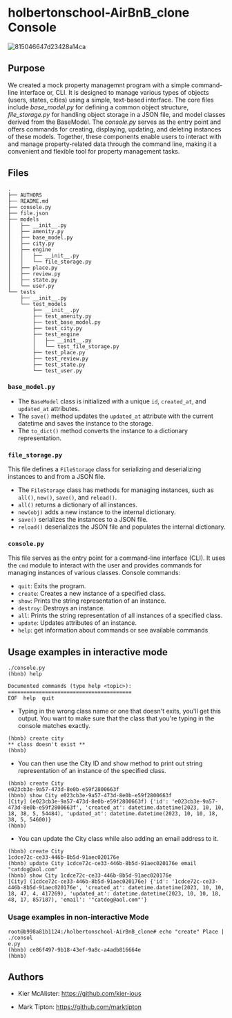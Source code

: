 # holbertonschool-AirBnB_clone Console

![815046647d23428a14ca](https://github.com/kier-ious/holbertonschool-AirBnB_clone/assets/128427866/d0e97b32-f5fa-492a-a40b-65ddbb484a7e)

## Purpose
We created a mock property managemnt program with a simple command-line interface or, CLI. It is designed to manage various types of objects (users, states, cities) using a simple, text-based interface. The core files include *base_model.py* for defining a common object structure, *file_storage.py* for handling object storage in a JSON file, and model classes derived from the BaseModel. The *console.py* serves as the entry point and offers commands for creating, displaying, updating, and deleting instances of these models. Together, these components enable users to interact with and manage property-related data through the command line, making it a convenient and flexible tool for property management tasks.

## Files
```
.
├── AUTHORS
├── README.md
├── console.py
├── file.json
├── models
│   ├── __init__.py
│   ├── amenity.py
│   ├── base_model.py
│   ├── city.py
│   ├── engine
│   │   ├── __init__.py
│   │   └── file_storage.py
│   ├── place.py
│   ├── review.py
│   ├── state.py
│   └── user.py
└── tests
    ├── __init__.py
    └── test_models
        ├── __init__.py
        ├── test_amenity.py
        ├── test_base_model.py
        ├── test_city.py
        ├── test_engine
        │   ├── __init__.py
        │   └── test_file_storage.py
        ├── test_place.py
        ├── test_review.py
        ├── test_state.py
        └── test_user.py

```

### `base_model.py`

- The `BaseModel` class is initialized with a unique `id`, `created_at`, and `updated_at` attributes.
- The `save()` method updates the `updated_at` attribute with the current datetime and saves the instance to the storage.
- The `to_dict()` method converts the instance to a dictionary representation.

### `file_storage.py`

This file defines a `FileStorage` class for serializing and deserializing instances to and from a JSON file. 
- The `FileStorage` class has methods for managing instances, such as `all()`, `new()`, `save()`, and `reload()`.
- `all()` returns a dictionary of all instances.
- `new(obj)` adds a new instance to the internal dictionary.
- `save()` serializes the instances to a JSON file.
- `reload()` deserializes the JSON file and populates the internal dictionary.

### `console.py`

This file serves as the entry point for a command-line interface (CLI). It uses the `cmd` module to interact with the user and provides commands for managing instances of various classes. Console commands:

- `quit`: Exits the program.
- `create`: Creates a new instance of a specified class.
- `show`: Prints the string representation of an instance.
- `destroy`: Destroys an instance.
- `all`: Prints the string representation of all instances of a specified class.
- `update`: Updates attributes of an instance.
- `help`: get information about commands or see available commands

## Usage examples in interactive mode
```
./console.py
(hbnb) help

Documented commands (type help <topic>):
========================================
EOF  help  quit
```
- Typing in the wrong class name or one that doesn't exits, you'll get this output. You want to make sure that the class that you're typing in the console matches exactly.
```
(hbnb) create city
** class doesn't exist **
(hbnb)
```
- You can then use the City ID and show method to print out string representation of an instance of the specified class.
```
(hbnb) create City
e023cb3e-9a57-473d-8e0b-e59f2800663f
(hbnb) show City e023cb3e-9a57-473d-8e0b-e59f2800663f
[City] (e023cb3e-9a57-473d-8e0b-e59f2800663f) {'id': 'e023cb3e-9a57-473d-8e0b-e59f2800663f', 'created_at': datetime.datetime(2023, 10, 10, 18, 38, 5, 54484), 'updated_at': datetime.datetime(2023, 10, 10, 18, 38, 5, 54600)}
(hbnb)
```
- You can update the City class while also adding an email address to it. 
```
(hbnb) create City
1cdce72c-ce33-446b-8b5d-91aec020176e
(hbnb) update City 1cdce72c-ce33-446b-8b5d-91aec020176e email "catdog@aol.com"
(hbnb) show City 1cdce72c-ce33-446b-8b5d-91aec020176e
[City] (1cdce72c-ce33-446b-8b5d-91aec020176e) {'id': '1cdce72c-ce33-446b-8b5d-91aec020176e', 'created_at': datetime.datetime(2023, 10, 10, 18, 47, 4, 417269), 'updated_at': datetime.datetime(2023, 10, 10, 18, 48, 17, 857187), 'email': '"catdog@aol.com"'}
```
### Usage examples in non-interactive Mode
```
root@b998a81b1124:/holbertonschool-AirBnB_clone# echo "create" Place | ./consol
e.py 
(hbnb) ce86f497-9b18-43ef-9a8c-a4adb816664e
(hbnb)
```

## Authors
- Kier McAlister: https://github.com/kier-ious

- Mark Tipton: https://github.com/marktipton
